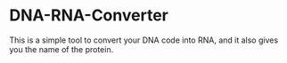 # DNA-RNA-Converter
This is a simple tool to convert your DNA code into RNA, and it also gives you the name of the protein.
